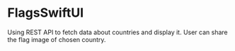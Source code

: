 # FlagsSwiftUI
Using REST API to fetch data about countries and display it. User can share the flag image of chosen country.
